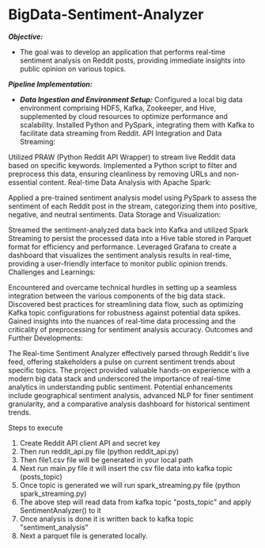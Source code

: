 # BigData-Sentiment-Analyzer

***Objective:***
- The goal was to develop an application that performs real-time sentiment analysis on Reddit posts, providing immediate insights into public opinion on various topics.

***Pipeline Implementation:***

- ***Data Ingestion and Environment Setup:***
Configured a local big data environment comprising HDFS, Kafka, Zookeeper, and Hive, supplemented by cloud resources to optimize performance and scalability.
Installed Python and PySpark, integrating them with Kafka to facilitate data streaming from Reddit.
API Integration and Data Streaming:

Utilized PRAW (Python Reddit API Wrapper) to stream live Reddit data based on specific keywords.
Implemented a Python script to filter and preprocess this data, ensuring cleanliness by removing URLs and non-essential content.
Real-time Data Analysis with Apache Spark:

Applied a pre-trained sentiment analysis model using PySpark to assess the sentiment of each Reddit post in the stream, categorizing them into positive, negative, and neutral sentiments.
Data Storage and Visualization:

Streamed the sentiment-analyzed data back into Kafka and utilized Spark Streaming to persist the processed data into a Hive table stored in Parquet format for efficiency and performance.
Leveraged Grafana to create a dashboard that visualizes the sentiment analysis results in real-time, providing a user-friendly interface to monitor public opinion trends.
Challenges and Learnings:

Encountered and overcame technical hurdles in setting up a seamless integration between the various components of the big data stack.
Discovered best practices for streamlining data flow, such as optimizing Kafka topic configurations for robustness against potential data spikes.
Gained insights into the nuances of real-time data processing and the criticality of preprocessing for sentiment analysis accuracy.
Outcomes and Further Developments:

The Real-time Sentiment Analyzer effectively parsed through Reddit's live feed, offering stakeholders a pulse on current sentiment trends about specific topics.
The project provided valuable hands-on experience with a modern big data stack and underscored the importance of real-time analytics in understanding public sentiment.
Potential enhancements include geographical sentiment analysis, advanced NLP for finer sentiment granularity, and a comparative analysis dashboard for historical sentiment trends.

Steps to execute
1. Create Reddit API client API and secret key
2. Then run reddit_api.py file (python reddit_api.py)
3. Then file1.csv file will be generated in your local path
4. Next run main.py file it will insert the csv file data into kafka topic (posts_topic)
5. Once topic is generated we will run spark_streaming.py file (python spark_streaming.py)
6. The above step will read data from kafka topic "posts_topic" and apply SentimentAnalyzer() to it
7. Once analysis is done it is written back to kafka topic "sentiment_analysis"
8. Next a parquet file is generated locally.
